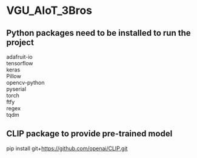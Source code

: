 # VGU_AIoT_3Bros

## Python packages need to be installed to run the project
adafruit-io  
tensorflow  
keras  
Pillow  
opencv-python  
pyserial  
torch   
ftfy   
regex  
tqdm 

## CLIP package to provide pre-trained model
pip install git+https://github.com/openai/CLIP.git
